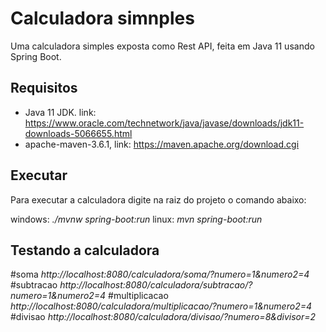 # Calculadora simnples
Uma calculadora simples exposta como Rest API, feita em Java 11 usando Spring Boot.

## Requisitos

- Java 11 JDK. link: https://www.oracle.com/technetwork/java/javase/downloads/jdk11-downloads-5066655.html 
- apache-maven-3.6.1, link: https://maven.apache.org/download.cgi

## Executar

Para executar a calculadora digite na raiz do projeto o comando abaixo:

windows: *./mvnw spring-boot:run*
linux: *mvn spring-boot:run*

## Testando a calculadora 

#soma *http://localhost:8080/calculadora/soma/?numero=1&numero2=4*
#subtracao *http://localhost:8080/calculadora/subtracao/?numero=1&numero2=4*
#multiplicacao *http://localhost:8080/calculadora/multiplicacao/?numero=1&numero2=4*
#divisao *http://localhost:8080/calculadora/divisao/?numero=8&divisor=2*


